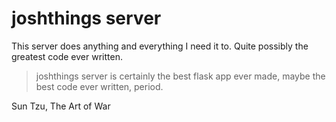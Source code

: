 # joshthings server
This server does anything and everything I need it to. Quite possibly the greatest code ever written.
> joshthings server is certainly the best flask app ever made, maybe the best code ever written, period.

Sun Tzu, The Art of War
